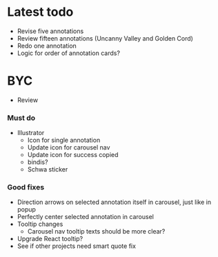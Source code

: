 # Latest todo
* Revise five annotations
* Review fifteen annotations (Uncanny Valley and Golden Cord)
* Redo one annotation
* Logic for order of annotation cards?

# BYC
* Review

### Must do
* Illustrator
    * Icon for single annotation
    * Update icon for carousel nav
    * Update icon for success copied
    * bindis?
    * Schwa sticker

### Good fixes
* Direction arrows on selected annotation itself in carousel, just like in popup
* Perfectly center selected annotation in carousel
* Tooltip changes
    * Carousel nav tooltip texts should be more clear?
* Upgrade React tooltip?
* See if other projects need smart quote fix
